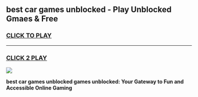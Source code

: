 
## best car games unblocked - Play Unblocked Gmaes & Free
<h3>
<a href="https://news.freeplayer.one?title=best_car_games_unblocked&ref=23F">CLICK TO PLAY</a></h3>
<hr>

<h3>
<a href="https://news.freeplayer.one?title=best_car_games_unblocked&ref=23F">CLICK 2 PLAY</a>
  
</h3>

<a href="https://news.freeplayer.one?title=best_car_games_unblocked&ref=23F/"><img src="https://clearcache.store/games.png"></a>


**best car games unblocked games unblocked: Your Gateway to Fun and Accessible Online Gaming**
